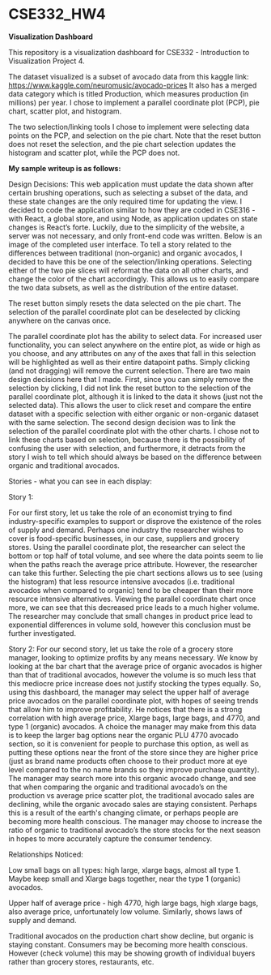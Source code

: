 # CSE332_HW4
**Visualization Dashboard**

This repository is a visualization dashboard for CSE332 - Introduction to Visualization Project 4.

The dataset visualized is a subset of avocado data from this kaggle link: https://www.kaggle.com/neuromusic/avocado-prices
It also has a merged data category which is titled Production, which measures production (in millions) per year.
I chose to implement a parallel coordinate plot (PCP), pie chart, scatter plot, and histogram.

The two selection/linking tools I chose to implement were selecting data points on the PCP, and selection on the pie chart.
Note that the reset button does not reset the selection, and the pie chart selection updates the histogram and scatter plot, while the PCP does not.

**My sample writeup is as follows:**

Design Decisions:
This web application must update the data shown after certain brushing operations, such as selecting a subset of the data, and these state changes are the only required time for updating the view. I decided to code the application similar to how they are coded in CSE316 - with React, a global store, and using Node, as application updates on state changes is React’s forte. Luckily, due to the simplicity of the website, a server was not necessary, and only front-end code was written.
Below is an image of the completed user interface. To tell a story related to the differences between traditional (non-organic) and organic avocados, I decided to have this be one of the selection/linking operations. Selecting either of the two pie slices will reformat the data on all other charts, and change the color of the chart accordingly. This allows us to easily compare the two data subsets, as well as the distribution of the entire dataset.


The reset button simply resets the data selected on the pie chart. The selection of the parallel coordinate plot can be deselected by clicking anywhere on the canvas once.

The parallel coordinate plot has the ability to select data. For increased user functionality, you can select anywhere on the entire plot, as wide or high as you choose, and any attributes on any of the axes that fall in this selection will be highlighted as well as their entire datapoint paths. Simply clicking (and not dragging) will remove the current selection.
There are two main design decisions here that I made. First, since you can simply remove the selection by clicking, I did not link the reset button to the selection of the parallel coordinate plot, although it is linked to the data it shows (just not the selected data). This allows the user to click reset and compare the entire dataset with a specific selection with either organic or non-organic dataset with the same selection. The second design decision was to link the selection of the parallel coordinate plot with the other charts. I chose not to link these charts based on selection, because there is the possibility of confusing the user with selection, and furthermore, it detracts from the story I wish to tell which should always be based on the difference between organic and traditional avocados.

Stories - what you can see in each display:

Story 1:

For our first story, let us take the role of an economist trying to find industry-specific examples to support or disprove the existence of the roles of supply and demand. Perhaps one industry the researcher wishes to cover is food-specific businesses, in our case, suppliers and grocery stores. Using the parallel coordinate plot, the researcher can select the bottom or top half of total volume, and see where the data points seem to lie when the paths reach the average price attribute. However, the researcher can take this further. Selecting the pie chart sections allows us to see (using the histogram) that less resource intensive avocados (i.e. traditional avocados when compared to organic) tend to be cheaper than their more resource intensive alternatives. Viewing the parallel coordinate chart once more, we can see that this decreased price leads to a much higher volume. The researcher may conclude that small changes in product price lead to exponential differences in volume sold, however this conclusion must be further investigated. 

Story 2:
	For our second story, let us take the role of a grocery store manager, looking to optimize profits by any means necessary. We know by looking at the bar chart that the average price of organic avocados is higher than that of traditional avocados, however the volume is so much less that this mediocre price increase does not justify stocking the types equally. So, using this dashboard, the manager may select the upper half of average price avocados on the parallel coordinate plot, with hopes of seeing trends that allow him to improve profitability. He notices that there is a strong correlation with high average price, Xlarge bags, large bags, and 4770, and type 1 (organic) avocados. A choice the manager may make from this data is to keep the larger bag options near the organic PLU 4770 avocado section, so it is convenient for people to purchase this option, as well as putting these options near the front of the store since they are higher price (just as brand name products often choose to their product more at eye level compared to the no name brands so they improve purchase quantity). The manager may search more into this organic avocado change, and see that when comparing the organic and traditional avocado’s on the production vs average price scatter plot, the traditional avocado sales are declining, while the organic avocado sales are staying consistent. Perhaps this is a result of the earth's changing climate, or  perhaps people are becoming more health conscious. The manager may choose to increase the ratio of organic to traditional avocado’s the store stocks for the next season in hopes to more accurately capture the consumer tendency.

Relationships Noticed:

Low small bags on all types: high large, xlarge bags, almost all type 1.
Maybe keep small and Xlarge bags together, near the type 1 (organic) avocados.

Upper half of average price - high 4770, high large bags, high xlarge bags, also average price, unfortunately low volume. Similarly, shows laws of supply and demand.

Traditional avocados on the production chart show decline, but organic is staying constant. Consumers may be becoming more health conscious. However (check volume) this may be showing growth of individual buyers rather than grocery stores, restaurants, etc.
